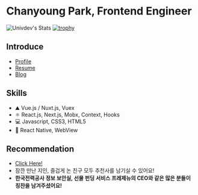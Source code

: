 # Chanyoung Park, Frontend Engineer

![Univdev's Stats](https://github-readme-stats.vercel.app/api?username=univdev)
[![trophy](https://github-profile-trophy.vercel.app/?username=univdev)](https://github.com/ryo-ma/github-profile-trophy)
## Introduce
- [Profile][Profile]
- [Resume][Resume]
- [Blog][Blog]
## Skills
- ⛰️ Vue.js / Nuxt.js, Vuex
- ⚛️ React.js, Next.js, Mobx, Context, Hooks
- 💻 Javascript, CSS3, HTML5
- 📱 React Native, WebView
## Recommendation
- [Click Here!](https://best.univdev.page)
- 잠깐 만난 지인, 즐겁게 논 친구 모두 추천사를 남기실 수 있어요!
- **한국전력공사 정보 보안실, 선물 펀딩 서비스 프레제뉴의 CEO와 같은 많은 분들이 칭찬을 남겨주셨어요!**

[Profile]: https://resume.univdev.page
[Resume]: https://univdev.notion.site
[Blog]: https://univdev.page
